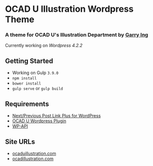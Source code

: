 # OCAD U Illustration Wordpress Theme

### A theme for OCAD U's Illustration Department by [Garry Ing](http://garrying.com/ "Link to garrying.com")

Currently working on *Wordpress 4.2.2*

## Getting Started

- Working on Gulp `3.9.0`
- `npm install`
- `bower install`
- `gulp serve` or `gulp build`

## Requirements

* [Next/Previous Post Link Plus for WordPress](http://www.ambrosite.com/plugins)
* [OCAD U Wordpress Plugin](http://github.com/garrying/OCADU-Illustration-Plugin)
* [WP-API](https://github.com/WP-API/WP-API)

## Site URLs

* [ocaduillustration.com](http://www.ocaduillustration.com)
* [ocadillustration.com](http://www.ocadillustration.com)
